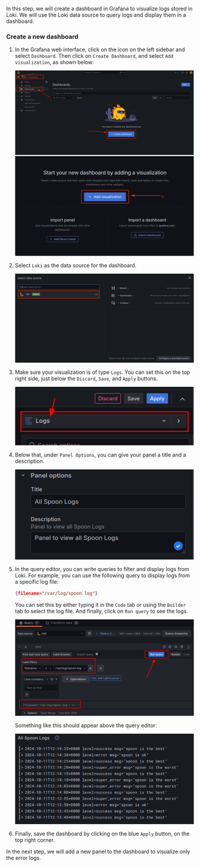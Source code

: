 In this step, we will create a dashboard in Grafana to visualize logs stored in Loki. We will use the Loki data source to query logs and display them in a dashboard.

### Create a new dashboard

1. In the Grafana web interface, click on the icon on the left sidebar and select `Dashboard`. Then click on `Create Dashboard`, and select `Add visualization`, as shown below:

   ![](../assets/dashboard.png)
   ![](../assets/4th-dashboard.png)

2. Select `Loki` as the data source for the dashboard.

   ![](../assets/select-loki.png)

3. Make sure your visualization is of type `Logs`. You can set this on the top right side, just below the `Discard`, `Save`, and `Apply` buttons.

   ![](../assets/logs.png)

4. Below that, under `Panel Options`, you can give your panel a title and a description.

   ![](../assets/all-spoon-logs.png)

5. In the query editor, you can write queries to filter and display logs from Loki. For example, you can use the following query to display logs from a specific log file:

   ```json
   {filename="/var/log/spoon.log"}
   ```

   You can set this by either typing it in the `Code` tab or using the `Builder` tab to select the log file. And finally, click on `Run query` to see the logs.

   ![](../assets/query-builder.png)

   Something like this should appear above the query editor:

   ![](../assets/query-results.png)

6. Finally, save the dashboard by clicking on the blue `Apply` button, on the top right corner.

In the next step, we will add a new panel to the dashboard to visualize only the error logs.
